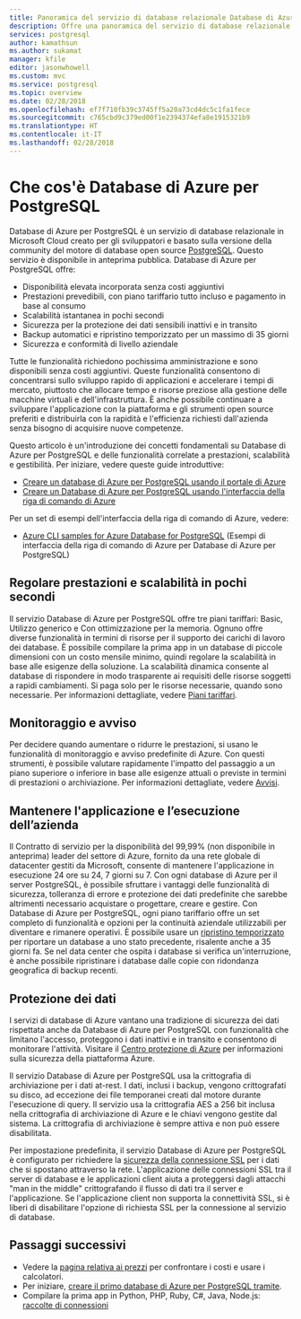 ```yaml
---
title: Panoramica del servizio di database relazionale Database di Azure per PostgreSQL
description: Offre una panoramica del servizio di database relazionale Database di Azure per PostgreSQL.
services: postgresql
author: kamathsun
ms.author: sukamat
manager: kfile
editor: jasonwhowell
ms.custom: mvc
ms.service: postgresql
ms.topic: overview
ms.date: 02/28/2018
ms.openlocfilehash: ef7f710fb39c3745ff5a20a73cd4dc5c1fa1fece
ms.sourcegitcommit: c765cbd9c379ed00f1e2394374efa8e1915321b9
ms.translationtype: HT
ms.contentlocale: it-IT
ms.lasthandoff: 02/28/2018
---
```

# <a name="what-is-azure-database-for-postgresql"></a>Che cos'è Database di Azure per PostgreSQL

Database di Azure per PostgreSQL è un servizio di database relazionale in Microsoft Cloud creato per gli sviluppatori e basato sulla versione della community del motore di database open source [PostgreSQL](https://www.postgresql.org/). Questo servizio è disponibile in anteprima pubblica. Database di Azure per PostgreSQL offre:

- Disponibilità elevata incorporata senza costi aggiuntivi
- Prestazioni prevedibili, con piano tariffario tutto incluso e pagamento in base al consumo
- Scalabilità istantanea in pochi secondi
- Sicurezza per la protezione dei dati sensibili inattivi e in transito
- Backup automatici e ripristino temporizzato per un massimo di 35 giorni
- Sicurezza e conformità di livello aziendale

Tutte le funzionalità richiedono pochissima amministrazione e sono disponibili senza costi aggiuntivi. Queste funzionalità consentono di concentrarsi sullo sviluppo rapido di applicazioni e accelerare i tempi di mercato, piuttosto che allocare tempo e risorse preziose alla gestione delle macchine virtuali e dell'infrastruttura. È anche possibile continuare a sviluppare l'applicazione con la piattaforma e gli strumenti open source preferiti e distribuirla con la rapidità e l'efficienza richiesti dall'azienda senza bisogno di acquisire nuove competenze. 

Questo articolo è un'introduzione dei concetti fondamentali su Database di Azure per PostgreSQL e delle funzionalità correlate a prestazioni, scalabilità e gestibilità. Per iniziare, vedere queste guide introduttive:

- [Creare un database di Azure per PostgreSQL usando il portale di Azure](quickstart-create-server-database-portal.md)
- [Creare un Database di Azure per PostgreSQL usando l'interfaccia della riga di comando di Azure](quickstart-create-server-database-azure-cli.md)

Per un set di esempi dell'interfaccia della riga di comando di Azure, vedere:

- [Azure CLI samples for Azure Database for PostgreSQL](./sample-scripts-azure-cli.md) (Esempi di interfaccia della riga di comando di Azure per Database di Azure per PostgreSQL)

## <a name="adjust-performance-and-scale-within-seconds"></a>Regolare prestazioni e scalabilità in pochi secondi
Il servizio Database di Azure per PostgreSQL offre tre piani tariffari: Basic, Utilizzo generico e Con ottimizzazione per la memoria. Ognuno offre diverse funzionalità in termini di risorse per il supporto dei carichi di lavoro dei database. È possibile compilare la prima app in un database di piccole dimensioni con un costo mensile minimo, quindi regolare la scalabilità in base alle esigenze della soluzione. La scalabilità dinamica consente al database di rispondere in modo trasparente ai requisiti delle risorse soggetti a rapidi cambiamenti. Si paga solo per le risorse necessarie, quando sono necessarie. Per informazioni dettagliate, vedere [Piani tariffari](concepts-pricing-tiers.md).

## <a name="monitoring-and-alerting"></a>Monitoraggio e avviso
Per decidere quando aumentare o ridurre le prestazioni, si usano le funzionalità di monitoraggio e avviso predefinite di Azure. Con questi strumenti, è possibile valutare rapidamente l'impatto del passaggio a un piano superiore o inferiore in base alle esigenze attuali o previste in termini di prestazioni o archiviazione. Per informazioni dettagliate, vedere [Avvisi](howto-alert-on-metric.md).

## <a name="keep-your-app-and-business-running"></a>Mantenere l'applicazione e l’esecuzione dell’azienda
Il Contratto di servizio per la disponibilità del 99,99% (non disponibile in anteprima) leader del settore di Azure, fornito da una rete globale di datacenter gestiti da Microsoft, consente di mantenere l'applicazione in esecuzione 24 ore su 24, 7 giorni su 7. Con ogni database di Azure per il server PostgreSQL, è possibile sfruttare i vantaggi delle funzionalità di sicurezza, tolleranza di errore e protezione dei dati predefinite che sarebbe altrimenti necessario acquistare o progettare, creare e gestire. Con Database di Azure per PostgreSQL, ogni piano tariffario offre un set completo di funzionalità e opzioni per la continuità aziendale utilizzabili per diventare e rimanere operativi. È possibile usare un [ripristino temporizzato](howto-restore-server-portal.md) per riportare un database a uno stato precedente, risalente anche a 35 giorni fa. Se nel data center che ospita i database si verifica un'interruzione, è anche possibile ripristinare i database dalle copie con ridondanza geografica di backup recenti.

## <a name="secure-your-data"></a>Protezione dei dati
I servizi di database di Azure vantano una tradizione di sicurezza dei dati rispettata anche da Database di Azure per PostgreSQL con funzionalità che limitano l'accesso, proteggono i dati inattivi e in transito e consentono di monitorare l'attività. Visitare il [Centro protezione di Azure](https://www.microsoft.com/TrustCenter/Security/default.aspx) per informazioni sulla sicurezza della piattaforma Azure.

Il servizio Database di Azure per PostgreSQL usa la crittografia di archiviazione per i dati at-rest. I dati, inclusi i backup, vengono crittografati su disco, ad eccezione dei file temporanei creati dal motore durante l'esecuzione di query. Il servizio usa la crittografia AES a 256 bit inclusa nella crittografia di archiviazione di Azure e le chiavi vengono gestite dal sistema. La crittografia di archiviazione è sempre attiva e non può essere disabilitata.

Per impostazione predefinita, il servizio Database di Azure per PostgreSQL è configurato per richiedere la [sicurezza della connessione SSL](./concepts-ssl-connection-security.md) per i dati che si spostano attraverso la rete. L'applicazione delle connessioni SSL tra il server di database e le applicazioni client aiuta a proteggersi dagli attacchi "man in the middle" crittografando il flusso di dati tra il server e l'applicazione.  Se l'applicazione client non supporta la connettività SSL, si è liberi di disabilitare l'opzione di richiesta SSL per la connessione al servizio di database.

## <a name="next-steps"></a>Passaggi successivi
- Vedere la [pagina relativa ai prezzi](https://azure.microsoft.com/pricing/details/postgresql/) per confrontare i costi e usare i calcolatori.
- Per iniziare, [creare il primo database di Azure per PostgreSQL tramite](./quickstart-create-server-database-portal.md).
- Compilare la prima app in Python, PHP, Ruby, C\#, Java, Node.js: [raccolte di connessioni](./concepts-connection-libraries.md)
